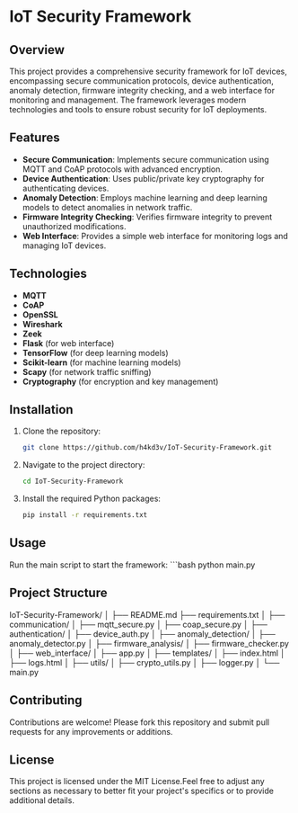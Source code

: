 # IoT Security Framework

## Overview
This project provides a comprehensive security framework for IoT devices, encompassing secure communication protocols, device authentication, anomaly detection, firmware integrity checking, and a web interface for monitoring and management. The framework leverages modern technologies and tools to ensure robust security for IoT deployments.

## Features
- **Secure Communication**: Implements secure communication using MQTT and CoAP protocols with advanced encryption.
- **Device Authentication**: Uses public/private key cryptography for authenticating devices.
- **Anomaly Detection**: Employs machine learning and deep learning models to detect anomalies in network traffic.
- **Firmware Integrity Checking**: Verifies firmware integrity to prevent unauthorized modifications.
- **Web Interface**: Provides a simple web interface for monitoring logs and managing IoT devices.

## Technologies
- **MQTT**
- **CoAP**
- **OpenSSL**
- **Wireshark**
- **Zeek**
- **Flask** (for web interface)
- **TensorFlow** (for deep learning models)
- **Scikit-learn** (for machine learning models)
- **Scapy** (for network traffic sniffing)
- **Cryptography** (for encryption and key management)

## Installation

1. Clone the repository:
   ```bash
   git clone https://github.com/h4kd3v/IoT-Security-Framework.git

2. Navigate to the project directory:
    ```bash
    cd IoT-Security-Framework

3. Install the required Python packages:
    ```bash
    pip install -r requirements.txt


## Usage

Run the main script to start the framework:
    ```bash
    python main.py


## Project Structure

IoT-Security-Framework/
│
├── README.md
├── requirements.txt
│
├── communication/
│   ├── mqtt_secure.py
│   ├── coap_secure.py
│
├── authentication/
│   ├── device_auth.py
│
├── anomaly_detection/
│   ├── anomaly_detector.py
│
├── firmware_analysis/
│   ├── firmware_checker.py
│
├── web_interface/
│   ├── app.py
│   ├── templates/
│       ├── index.html
│       ├── logs.html
│
├── utils/
│   ├── crypto_utils.py
│   ├── logger.py
│
└── main.py



## Contributing

Contributions are welcome! Please fork this repository and submit pull requests for any improvements or additions.


## License

This project is licensed under the MIT License.Feel free to adjust any sections as necessary to better fit your project's specifics or to provide additional details.
